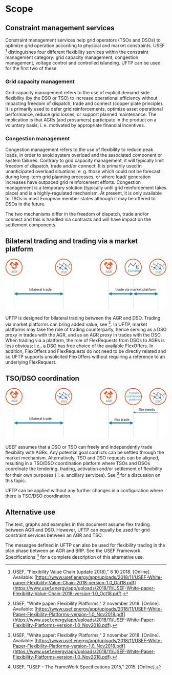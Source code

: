 <!--
SPDX-FileCopyrightText: 2020-2023 Contributors to the Shapeshifter project

SPDX-License-Identifier: Apache-2.0
-->

# Scope

## Constraint management services

Constraint management services help grid operators (TSOs and DSOs) to optimize grid operation according to physical and market constraints.
USEF [^B1] distinguishes four different flexibility services within the constraint management category: grid capacity management, congestion management, voltage control and controlled islanding.
UFTP can be used for the first two of these.

[^B1]: USEF, "Flexibility Value Chain (update 2018)," 8 10 2018. [Online]. Available: [https://www.usef.energy/app/uploads/2018/11/USEF-White-paper-Flexibility-Value-Chain-2018-version-1.0_Oct18.pdf](https://www.usef.energy/app/uploads/2018/11/USEF-White-paper-Flexibility-Value-Chain-2018-version-1.0_Oct18.pdf).

### Grid capacity management

Grid capacity management refers to the use of explicit demand-side flexibility (by the DSO or TSO) to increase operational efficiency without impacting freedom of dispatch, trade and connect (copper plate principle).
It is primarily used to defer grid reinforcements, optimize asset operational performance, reduce grid losses, or support planned maintenance.
The implication is that AGRs (and prosumers) participate in the product on a voluntary basis; i.
e.
motivated by appropriate financial incentives.

### Congestion management

Congestion management refers to the use of flexibility to reduce peak loads, in order to avoid system overload and the associated component or system failures.
Contrary to grid capacity management, it will typically limit freedom of dispatch, trade and/or connect.
It is primarily used in unanticipated overload situations; e.
g.
those which could not be forecast during long-term grid planning processes, or where load/ generation increases have outpaced grid reinforcement efforts.
Congestion management is a temporary solution (typically until grid reinforcement takes place) and is a highly-regulated mechanism.
At present, it is only available to TSOs in most European member states although it may be offered to DSOs in the future.

The two mechanisms differ in the freedom of dispatch, trade and/or connect and this is handled via contracts and will have impact on the settlement components.

## Bilateral trading and trading via a market platform

![](../assets/images/image3.emf.odg.svg)

UFTP is designed for bilateral trading between the AGR and DSO.
Trading via market platforms can bring added value, see [^B2].
In UFTP, market platforms may take the role of trading counterparty, hence serving as a DSO proxy in trades with the AGR, and as an AGR proxy in trades with the DSO.
When trading via a platform, the role of FlexRequests from DSOs to AGRs is less obvious; i.e., a DSO has free choice of the available FlexOffers.
In addition, FlexOffers and FlexRequests do not need to be directly related and so UFTP supports unsolicited FlexOffers without requiring a reference to an underlying FlexRequest.

## TSO/DSO coordination

![](../assets/images/image4.emf.odg.svg)

USEF assumes that a DSO or TSO can freely and independently trade flexibility with AGRs.
Any potential goal conflicts can be settled through the market mechanism.
Alternatively, TSO and DSO requests can be aligned, resulting in a TSO/DSO coordination platform where TSOs and DSOs coordinate the tendering, trading, activation and/or settlement of flexibility for their own purposes ( i. e. ancillary services).
See [^B2] for a discussion on this topic.

[^B2]: USEF, "White paper: Flexibility Platforms," 2 november 2018. [Online]. Available: [https://www.usef.energy/app/uploads/2018/11/USEF-White-Paper-Flexibility-Platforms-version-1.0_Nov2018.pdf](https://www.usef.energy/app/uploads/2018/11/USEF-White-Paper-Flexibility-Platforms-version-1.0_Nov2018.pdf).

UFTP can be applied without any further changes in a configuration where there is TSO/DSO coordination.

## Alternative use

The text, graphs and examples in this document assume flex trading between AGR and DSO.
However, UFTP can equally be used for grid constraint services between an AGR and TSO.

The messages defined in UFTP can also be used for flexibility trading in the plan phase between an AGR and BRP.
See the USEF Framework Specifications [^B3] for a complete description of this alternative use.

[^B3]: USEF, "USEF - The FrameWork Specifications 2015," 2015. [Online].
